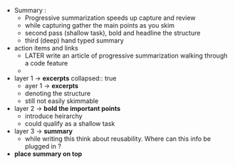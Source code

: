 - Summary :
	- Progressive summarization speeds up capture and review
	- while capturing gather the main points as you skim
	- second pass (shallow task), bold and headline the structure
	- third (deep) hand typed summary
- action items and links
	- LATER write an article of progressive summarization walking through a code feature
	-
- layer 1 -> **excerpts**
  collapsed:: true
	- ayer 1 -> **excerpts**
	- denoting the structure
	- still not easily skimmable
- layer 2 -> **bold the important points**
	- introduce heirarchy
	- could qualify as a shallow task
- layer 3 -> **summary**
	- while writing this think about reusability. Where can this info be plugged in ?
- **place summary on top**